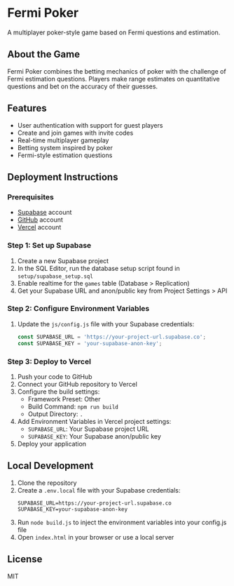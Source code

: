 # Fermi Poker

A multiplayer poker-style game based on Fermi questions and estimation.

## About the Game

Fermi Poker combines the betting mechanics of poker with the challenge of Fermi estimation questions. Players make range estimates on quantitative questions and bet on the accuracy of their guesses.

## Features

- User authentication with support for guest players
- Create and join games with invite codes
- Real-time multiplayer gameplay
- Betting system inspired by poker
- Fermi-style estimation questions

## Deployment Instructions

### Prerequisites

- [Supabase](https://supabase.com) account
- [GitHub](https://github.com) account
- [Vercel](https://vercel.com) account

### Step 1: Set up Supabase

1. Create a new Supabase project
2. In the SQL Editor, run the database setup script found in `setup/supabase_setup.sql`
3. Enable realtime for the `games` table (Database > Replication)
4. Get your Supabase URL and anon/public key from Project Settings > API

### Step 2: Configure Environment Variables

1. Update the `js/config.js` file with your Supabase credentials:
   ```javascript
   const SUPABASE_URL = 'https://your-project-url.supabase.co';
   const SUPABASE_KEY = 'your-supabase-anon-key';
   ```

### Step 3: Deploy to Vercel

1. Push your code to GitHub
2. Connect your GitHub repository to Vercel
3. Configure the build settings:
   - Framework Preset: Other
   - Build Command: `npm run build`
   - Output Directory: `.`
4. Add Environment Variables in Vercel project settings:
   - `SUPABASE_URL`: Your Supabase project URL
   - `SUPABASE_KEY`: Your Supabase anon/public key
5. Deploy your application

## Local Development

1. Clone the repository
2. Create a `.env.local` file with your Supabase credentials:
   ```
   SUPABASE_URL=https://your-project-url.supabase.co
   SUPABASE_KEY=your-supabase-anon-key
   ```
3. Run `node build.js` to inject the environment variables into your config.js file
4. Open `index.html` in your browser or use a local server

## License

MIT
